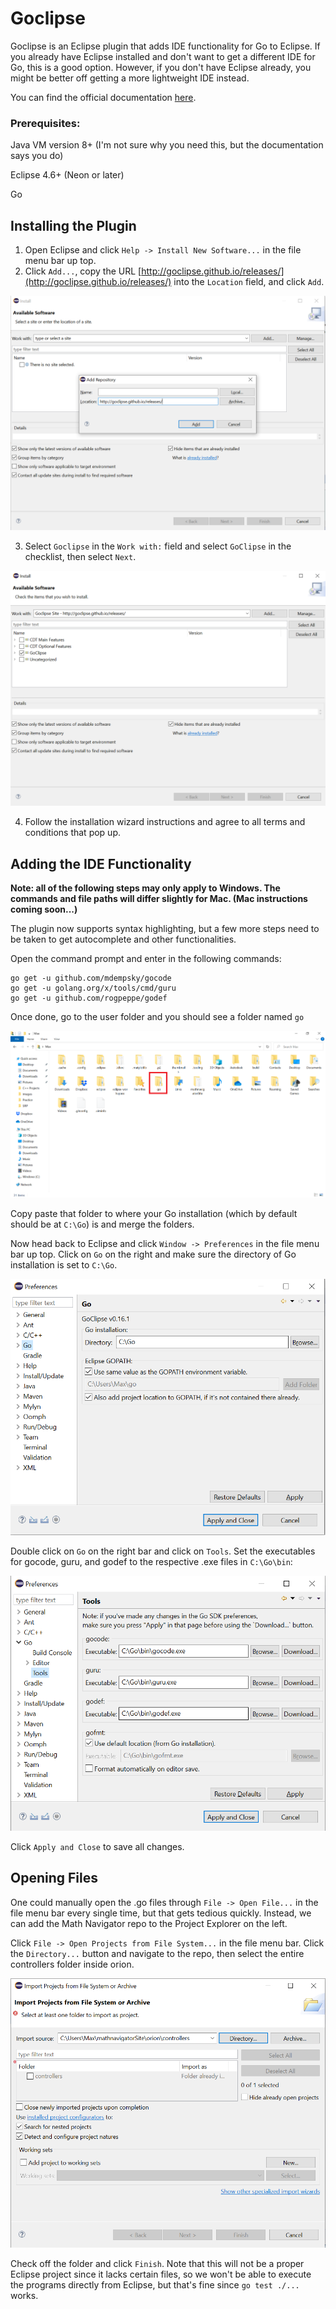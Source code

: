 # Goclipse
Goclipse is an Eclipse plugin that adds IDE functionality for Go to Eclipse. If you already have Eclipse installed and don't want to get a different IDE for Go, this is a good option. However, if you don't have Eclipse already, you might be better off getting a more lightweight IDE instead.

You can find the official documentation [here](https://github.com/GoClipse/goclipse/tree/latest/documentation).
### Prerequisites:
Java VM version 8+ (I'm not sure why you need this, but the documentation says you do)

Eclipse 4.6+ (Neon or later)

Go
## Installing the Plugin
1. Open Eclipse and click `Help -> Install New Software...` in the file menu bar up top.
2. Click `Add...`, copy the URL [http://goclipse.github.io/releases/](http://goclipse.github.io/releases/) into the `Location` field, and click `Add`.

![Image 1](../images/goclipse/1.png)

3. Select `Goclipse` in the `Work with:` field and select `GoClipse` in the checklist, then select `Next`.

![Image 2](../images/goclipse/2.png)

4.  Follow the installation wizard instructions and agree to all terms and conditions that pop up.
## Adding the IDE Functionality

**Note: all of the following steps may only apply to Windows. The commands and file paths will differ slightly for Mac.
(Mac instructions coming soon...)**

The plugin now supports syntax highlighting, but a few more steps need to be taken to get autocomplete and other functionalities.

Open the command prompt and enter in the following commands:
```
go get -u github.com/mdempsky/gocode
go get -u golang.org/x/tools/cmd/guru
go get -u github.com/rogpeppe/godef
```
Once done, go to the user folder and you should see a folder named `go`

![Image 3](../images/goclipse/3.png)

Copy paste that folder to where your Go installation (which by default should be at `C:\Go`) is and merge the folders.

Now head back to Eclipse and click `Window -> Preferences` in the file menu bar up top. Click on `Go` on the right and make sure the directory of Go installation is set to `C:\Go`.

![Image 4](../images/goclipse/4.png)

Double click on `Go` on the right bar and click on `Tools`. Set the executables for gocode, guru, and godef to the respective .exe files in `C:\Go\bin`:

![Image 5](../images/goclipse/5.png)

Click `Apply and Close` to save all changes.
## Opening Files
One could manually open the .go files through `File -> Open File...` in the file menu bar every single time, but that gets tedious quickly. Instead, we can add the Math Navigator repo to the Project Explorer on the left.

Click `File -> Open Projects from File System...` in the file menu bar. Click the `Directory...` button and navigate to the repo, then select the entire controllers folder inside orion.

![Image 6](../images/goclipse/6.png)

Check off the folder and click `Finish`. Note that this will not be a proper Eclipse project since it lacks certain files, so we won't be able to execute the programs directly from Eclipse, but that's fine since `go test ./...` works.
